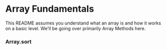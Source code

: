 # Array Fundamentals

This README assumes you understand what an array is and how it works on a basic level.
We'll be going over primarily Array Methods here.

### Array.sort

